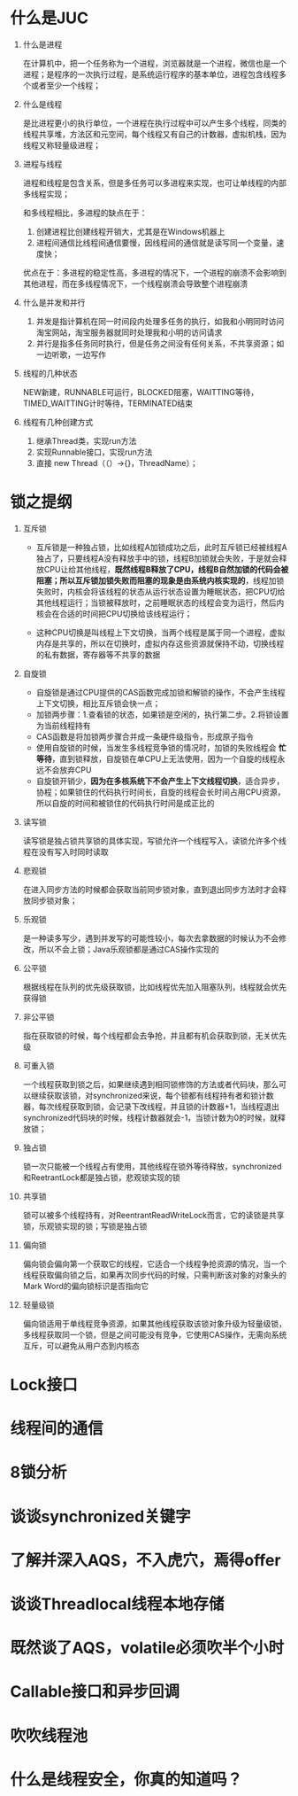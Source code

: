 # 什么是JUC

1. 什么是进程

   在计算机中，把一个任务称为一个进程，浏览器就是一个进程，微信也是一个进程；是程序的一次执行过程，是系统运行程序的基本单位，进程包含线程多个或者至少一个线程；

2. 什么是线程

   是比进程更小的执行单位，一个进程在执行过程中可以产生多个线程，同类的线程共享堆，方法区和元空间，每个线程又有自己的计数器，虚拟机栈，因为线程又称轻量级进程；

3. 进程与线程

   进程和线程是包含关系，但是多任务可以多进程来实现，也可让单线程的内部多线程实现；

   和多线程相比，多进程的缺点在于：

   1. 创建进程比创建线程开销大，尤其是在Windows机器上
   2. 进程间通信比线程间通信要慢，因线程间的通信就是读写同一个变量，速度快；

   优点在于：多进程的稳定性高，多进程的情况下，一个进程的崩溃不会影响到其他进程，而在多线程情况下，一个线程崩溃会导致整个进程崩溃

4. 什么是并发和并行

   1. 并发是指计算机在同一时间段内处理多任务的执行，如我和小明同时访问淘宝网站，淘宝服务器就同时处理我和小明的访问请求
   2. 并行是指多任务同时执行，但是任务之间没有任何关系，不共享资源；如一边听歌，一边写作

5. 线程的几种状态

   NEW新建，RUNNABLE可运行，BLOCKED阻塞，WAITTING等待，TIMED_WAITTING计时等待，TERMINATED结束

6. 线程有几种创建方式

   1. 继承Thread类，实现run方法
   2. 实现Runnable接口，实现run方法
   3. 直接 new Thread（（）->{}，ThreadName）；

# 锁之提纲

1. 互斥锁

   - 互斥锁是一种独占锁，比如线程A加锁成功之后，此时互斥锁已经被线程A独占了，只要线程A没有释放手中的锁，线程B加锁就会失败，于是就会释放CPU让给其他线程，**既然线程B释放了CPU，线程B自然加锁的代码会被阻塞；所以互斥锁加锁失败而阻塞的现象是由系统内核实现的**，线程加锁失败时，内核会将该线程的状态从运行状态设置为睡眠状态，把CPU切给其他线程运行；当锁被释放时，之前睡眠状态的线程会变为运行，然后内核会在合适的时间把CPU切换给该线程运行；

   - 这种CPU切换是叫线程上下文切换，当两个线程是属于同一个进程，虚拟内存是共享的，所以在切换时，虚拟内存这些资源就保持不动，切换线程的私有数据，寄存器等不共享的数据

2. 自旋锁

   - 自旋锁是通过CPU提供的CAS函数完成加锁和解锁的操作，不会产生线程上下文切换，相比互斥锁会快一点；
   - 加锁两步骤：1.查看锁的状态，如果锁是空闲的，执行第二步。2.将锁设置为当前线程持有
   - CAS函数是将加锁两步骤合并成一条硬件级指令，形成原子指令
   - 使用自旋锁的时候，当发生多线程竞争锁的情况时，加锁的失败线程会 **忙等待**，直到锁释放，自旋锁在单CPU上无法使用，因为一个自旋的线程永远不会放弃CPU
   - 自旋锁开销少，**因为在多核系统下不会产生上下文线程切换**，适合异步，协程；如果锁住的代码执行时间长，自旋的线程会长时间占用CPU资源，所以自旋的时间和被锁住的代码执行时间是成正比的

3. 读写锁

   读写锁是独占锁共享锁的具体实现，写锁允许一个线程写入，读锁允许多个线程在没有写入时同时读取

4. 悲观锁

   在进入同步方法的时候都会获取当前同步锁对象，直到退出同步方法时才会释放同步锁对象；

5. 乐观锁

   是一种读多写少，遇到并发写的可能性较小，每次去拿数据的时候认为不会修改，所以不会上锁；Java乐观锁都是通过CAS操作实现的

6. 公平锁

   根据线程在队列的优先级获取锁，比如线程优先加入阻塞队列，线程就会优先获得锁

7. 非公平锁

   指在获取锁的时候，每个线程都会去争抢，并且都有机会获取到锁，无关优先级

8. 可重入锁

   一个线程获取到锁之后，如果继续遇到相同锁修饰的方法或者代码块，那么可以继续获取该锁，对synchronized来说，每个锁都有线程持有者和锁计数器，每次线程获取到锁，会记录下改线程，并且锁的计数器+1，当线程退出synchronized代码块的时候，线程计数器就会-1，当锁计数为0的时候，就释放锁；

9. 独占锁

   锁一次只能被一个线程占有使用，其他线程在锁外等待释放，synchronized和ReetrantLock都是独占锁，悲观锁实现的锁

10. 共享锁

    锁可以被多个线程持有，对ReentrantReadWriteLock而言，它的读锁是共享锁，乐观锁实现的锁；写锁是独占锁

11. 偏向锁

    偏向锁会偏向第一个获取它的线程，它适合一个线程争抢资源的情况，当一个线程获取偏向锁之后，如果再次同步代码的时候，只需判断该对象的对象头的Mark Word的偏向锁标识是否指向它

12. 轻量级锁

    偏向锁适用于单线程竞争资源，如果其他线程获取该锁对象升级为轻量级锁，多线程获取同一个锁，但是之间可能没有竞争，它使用CAS操作，无需向系统互斥，可以避免从用户态到内核态

# Lock接口

# 线程间的通信

# 8锁分析

# 谈谈synchronized关键字

# 了解并深入AQS，不入虎穴，焉得offer

# 谈谈Threadlocal线程本地存储

# 既然谈了AQS，volatile必须吹半个小时

# Callable接口和异步回调

# 吹吹线程池

# 什么是线程安全，你真的知道吗？

